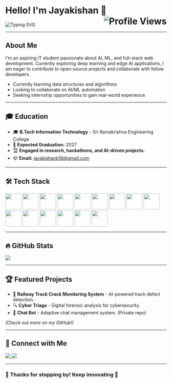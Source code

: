 # Hello! I'm Jayakishan 👋 <img src="https://komarev.com/ghpvc/?username=kishan0818&label=Profile+Views&color=00FFFF&style=flat" align="right" alt="Profile Views"/>

![Typing SVG](https://readme-typing-svg.herokuapp.com?font=Fira+Code&weight=600&size=22&duration=3000&pause=500&color=00FFFF&vCenter=true&width=700&lines=AI+%7C+ML+%7C+Web_Development;Building+Innovative+Tech+for+a+Better+Future!)
  
---

## About Me
I'm an aspiring IT student passionate about AI, ML, and full-stack web development. Currently exploring deep learning and edge AI applications, I am eager to contribute to open-source projects and collaborate with fellow developers.
- Currently learning data structures and algorithms
- Looking to collaborate on AI/ML automation
- Seeking internship opportunities to gain real-world experience

---

## 🎓 Education
- 🎓 **B.Tech Information Technology** - Sri Ramakrishna Engineering College
- 📅 **Expected Graduation:** 2027
- 🏆 **Engaged in research, hackathons, and AI-driven projects.**
- 📪 **Email:** <a href="mailto:jayakishanb18@gmail.com" style="color:#00FFFF;">jayakishanb18@gmail.com</a>

---

## 🛠 Tech Stack
<p align="left">
  <img src="https://cdn.jsdelivr.net/gh/devicons/devicon/icons/python/python-original.svg" height="50"/>
  <img src="https://cdn.jsdelivr.net/gh/devicons/devicon/icons/c/c-original.svg" height="50"/>
  <img src="https://cdn.jsdelivr.net/gh/devicons/devicon/icons/cplusplus/cplusplus-original.svg" height="50"/>
  <img src="https://cdn.jsdelivr.net/gh/devicons/devicon/icons/java/java-original.svg" height="50"/>
  <img src="https://cdn.jsdelivr.net/gh/devicons/devicon/icons/html5/html5-original.svg" height="50"/>
  <img src="https://cdn.jsdelivr.net/gh/devicons/devicon/icons/tailwindcss/tailwindcss-original.svg" height="50"/>
  <img src="https://cdn.jsdelivr.net/gh/devicons/devicon/icons/javascript/javascript-original.svg" height="50"/>
  <img src="https://cdn.jsdelivr.net/gh/devicons/devicon/icons/mongodb/mongodb-original.svg" height="50"/>
  <img src="https://cdn.jsdelivr.net/gh/devicons/devicon/icons/express/express-original.svg" height="50"/>
  <img src="https://cdn.jsdelivr.net/gh/devicons/devicon/icons/react/react-original.svg" height="50"/>
  <img src="https://cdn.jsdelivr.net/gh/devicons/devicon/icons/nodejs/nodejs-original.svg" height="50"/>
  <img src="https://cdn.jsdelivr.net/gh/devicons/devicon/icons/tensorflow/tensorflow-original.svg" height="50"/>
  <img src="https://cdn.jsdelivr.net/gh/devicons/devicon/icons/keras/keras-original.svg" height="50"/>
  <img src="https://cdn.jsdelivr.net/gh/devicons/devicon/icons/mysql/mysql-original.svg" height="50"/>
  <img src="https://cdn.jsdelivr.net/gh/devicons/devicon/icons/flutter/flutter-original.svg" height="50"/>
</p>

---

## 🔥 GitHub Stats

<p align="left">
  <img src="https://github-readme-stats.vercel.app/api?username=kishan0818&show_icons=true&theme=tokyonight&hide=issues,contribs"/>
</p>

---

## 🏆 Featured Projects
- 🚂 **Railway Track Crack Monitoring System** - AI-powered track defect detection.
- 🔍 **Cyber Triage** - Digital forensic analysis for cybersecurity.
- 🤖 **Chat Bot** - Adaptive chat management system. (Private repo)

*(Check out more on my GitHub!)*

---

## 📣 Connect with Me
<p align="left">
  <a href="https://www.linkedin.com/in/jayakishan-balagopal-978613300/">
    <img src="https://img.shields.io/badge/LinkedIn-0077B5?style=for-the-badge&logo=linkedin&logoColor=white"/>
  </a>
  <a href="mailto:jayakishanb18@gmail.com">
    <img src="https://img.shields.io/badge/Email-D14836?style=for-the-badge&logo=gmail&logoColor=white"/>
  </a>
</p>

---

### 🎉 Thanks for stopping by! Keep innovating 🚀
